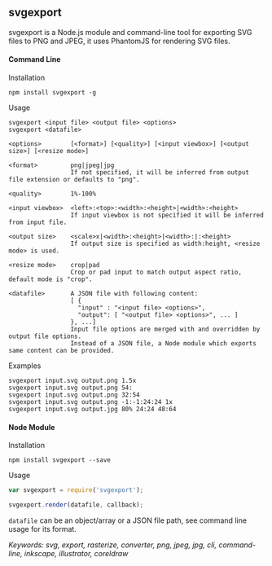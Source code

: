 ## svgexport

svgexport is a Node.js module and command-line tool for exporting SVG files to PNG and JPEG, it uses PhantomJS for rendering SVG files.

#### Command Line

Installation
```
npm install svgexport -g
```

Usage
```usage
svgexport <input file> <output file> <options>
svgexport <datafile>

<options>        [<format>] [<quality>] [<input viewbox>] [<output size>] [<resize mode>]

<format>         png|jpeg|jpg
                 If not specified, it will be inferred from output file extension or defaults to "png".
                 
<quality>        1%-100%

<input viewbox>  <left>:<top>:<width>:<height>|<width>:<height>
                 If input viewbox is not specified it will be inferred from input file.
                 
<output size>    <scale>x|<width>:<height>|<width>:|:<height>
                 If output size is specified as width:height, <resize mode> is used.

<resize mode>    crop|pad
                 Crop or pad input to match output aspect ratio, default mode is "crop".

<datafile>       A JSON file with following content:
                 [ {
                   "input" : "<input file> <options>",
                   "output": [ "<output file> <options>", ... ]
                 }, ...]
                 Input file options are merged with and overridden by output file options.
                 Instead of a JSON file, a Node module which exports same content can be provided.
```

Examples
```
svgexport input.svg output.png 1.5x
svgexport input.svg output.png 54:
svgexport input.svg output.png 32:54
svgexport input.svg output.png -1:-1:24:24 1x
svgexport input.svg output.jpg 80% 24:24 48:64
```

#### Node Module

Installation
```
npm install svgexport --save
```

Usage

```javascript
var svgexport = require('svgexport');

svgexport.render(datafile, callback);
```
`datafile` can be an object/array or a JSON file path, see command line usage for its format.


*Keywords: svg, export, rasterize, converter, png, jpeg, jpg, cli, command-line, inkscape, illustrator, coreldraw*
